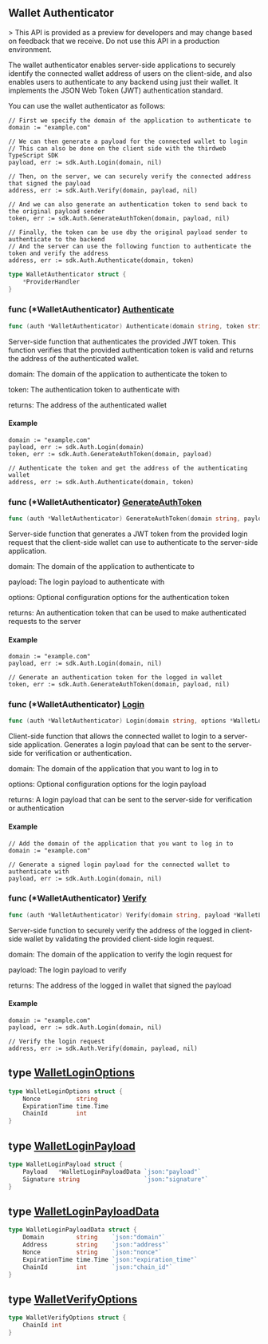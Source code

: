 
## Wallet Authenticator

\> This API is provided as a preview for developers and may change based on feedback that we receive. Do not use this API in a production environment.

The wallet authenticator enables server\-side applications to securely identify the connected wallet address of users on the client\-side, and also enables users to authenticate to any backend using just their wallet. It implements the JSON Web Token \(JWT\) authentication standard.

You can use the wallet authenticator as follows:

```
// First we specify the domain of the application to authenticate to
domain := "example.com"

// We can then generate a payload for the connected wallet to login
// This can also be done on the client side with the thirdweb TypeScript SDK
payload, err := sdk.Auth.Login(domain, nil)

// Then, on the server, we can securely verify the connected address that signed the payload
address, err := sdk.Auth.Verify(domain, payload, nil)

// And we can also generate an authentication token to send back to the original payload sender
token, err := sdk.Auth.GenerateAuthToken(domain, payload, nil)

// Finally, the token can be use dby the original payload sender to authenticate to the backend
// And the server can use the following function to authenticate the token and verify the address
address, err := sdk.Auth.Authenticate(domain, token)
```

```go
type WalletAuthenticator struct {
    *ProviderHandler
}
```

### func \(\*WalletAuthenticator\) [Authenticate](<https://github.com/qnfnypen/thirdweb-go-sdk/blob/main/thirdweb/wallet_authenticator.go#L280-L283>)

```go
func (auth *WalletAuthenticator) Authenticate(domain string, token string) (string, error)
```

Server\-side function that authenticates the provided JWT token. This function verifies that the provided authentication token is valid and returns the address of the authenticated wallet.

domain: The domain of the application to authenticate the token to

token: The authentication token to authenticate with

returns: The address of the authenticated wallet

#### Example

```
domain := "example.com"
payload, err := sdk.Auth.Login(domain)
token, err := sdk.Auth.GenerateAuthToken(domain, payload)

// Authenticate the token and get the address of the authenticating wallet
address, err := sdk.Auth.Authenticate(domain, token)
```

### func \(\*WalletAuthenticator\) [GenerateAuthToken](<https://github.com/qnfnypen/thirdweb-go-sdk/blob/main/thirdweb/wallet_authenticator.go#L197-L201>)

```go
func (auth *WalletAuthenticator) GenerateAuthToken(domain string, payload *WalletLoginPayload, options *WalletAuthenticationOptions) (string, error)
```

Server\-side function that generates a JWT token from the provided login request that the client\-side wallet can use to authenticate to the server\-side application.

domain: The domain of the application to authenticate to

payload: The login payload to authenticate with

options: Optional configuration options for the authentication token

returns:  An authentication token that can be used to make authenticated requests to the server

#### Example

```
domain := "example.com"
payload, err := sdk.Auth.Login(domain, nil)

// Generate an authentication token for the logged in wallet
token, err := sdk.Auth.GenerateAuthToken(domain, payload, nil)
```

### func \(\*WalletAuthenticator\) [Login](<https://github.com/qnfnypen/thirdweb-go-sdk/blob/main/thirdweb/wallet_authenticator.go#L72-L75>)

```go
func (auth *WalletAuthenticator) Login(domain string, options *WalletLoginOptions) (*WalletLoginPayload, error)
```

Client\-side function that allows the connected wallet to login to a server\-side application. Generates a login payload that can be sent to the server\-side for verification or authentication.

domain: The domain of the application that you want to log in to

options: Optional configuration options for the login payload

returns: A login payload that can be sent to the server\-side for verification or authentication

#### Example

```
// Add the domain of the application that you want to log in to
domain := "example.com"

// Generate a signed login payload for the connected wallet to authenticate with
payload, err := sdk.Auth.Login(domain, nil)
```

### func \(\*WalletAuthenticator\) [Verify](<https://github.com/qnfnypen/thirdweb-go-sdk/blob/main/thirdweb/wallet_authenticator.go#L129-L133>)

```go
func (auth *WalletAuthenticator) Verify(domain string, payload *WalletLoginPayload, options *WalletVerifyOptions) (string, error)
```

Server\-side function to securely verify the address of the logged in client\-side wallet by validating the provided client\-side login request.

domain: The domain of the application to verify the login request for

payload: The login payload to verify

returns: The address of the logged in wallet that signed the payload

#### Example

```
domain := "example.com"
payload, err := sdk.Auth.Login(domain, nil)

// Verify the login request
address, err := sdk.Auth.Verify(domain, payload, nil)
```

## type [WalletLoginOptions](<https://github.com/qnfnypen/thirdweb-go-sdk/blob/main/thirdweb/types.go#L239-L243>)

```go
type WalletLoginOptions struct {
    Nonce          string
    ExpirationTime time.Time
    ChainId        int
}
```

## type [WalletLoginPayload](<https://github.com/qnfnypen/thirdweb-go-sdk/blob/main/thirdweb/types.go#L253-L256>)

```go
type WalletLoginPayload struct {
    Payload   *WalletLoginPayloadData `json:"payload"`
    Signature string                  `json:"signature"`
}
```

## type [WalletLoginPayloadData](<https://github.com/qnfnypen/thirdweb-go-sdk/blob/main/thirdweb/types.go#L245-L251>)

```go
type WalletLoginPayloadData struct {
    Domain         string    `json:"domain"`
    Address        string    `json:"address"`
    Nonce          string    `json:"nonce"`
    ExpirationTime time.Time `json:"expiration_time"`
    ChainId        int       `json:"chain_id"`
}
```

## type [WalletVerifyOptions](<https://github.com/qnfnypen/thirdweb-go-sdk/blob/main/thirdweb/types.go#L258-L260>)

```go
type WalletVerifyOptions struct {
    ChainId int
}
```
